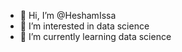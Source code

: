 - 👋 Hi, I’m @HeshamIssa
- 👀 I’m interested in data science
- 🌱 I’m currently learning data science 

<!---
HeshamIssa/HeshamIssa is a ✨ special ✨ repository because its `README.md` (this file) appears on your GitHub profile.
You can click the Preview link to take a look at your changes.
--->
